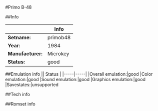 #Primo B-48

##Info

||Info|
|-----|-----|
|**Setname:**|primob48
|**Year:**|1984
|**Manufacturer:**|Microkey
|**Status:**|good

##Emulation info
|| Status |
|-----|-----|
|Overall emulation:|good
|Color emulation:|good
|Sound emulation:|good
|Graphics emulation:|good
|Savestates:|unsupported

##Tech info

##Romset info

<!--- START OF EDITED COMMENT DO NOT TOUCH TEXT ABOVE-->
